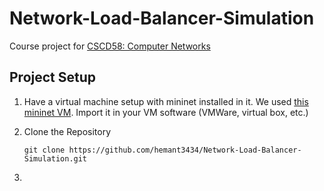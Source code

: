 # Network-Load-Balancer-Simulation

Course project for [CSCD58: Computer Networks](https://utsc.calendar.utoronto.ca/course/cscd58h3)

## Project Setup

1) Have a virtual machine setup with mininet installed in it. We used [this mininet VM](https://cmsweb.utsc.utoronto.ca/marcelo-ponce/CSCD58/Mininet-VM-SR.zip). Import it in your VM software (VMWare, virtual box, etc.)


2) Clone the Repository
    ``` 
    git clone https://github.com/hemant3434/Network-Load-Balancer-Simulation.git  
    ```

3) 




